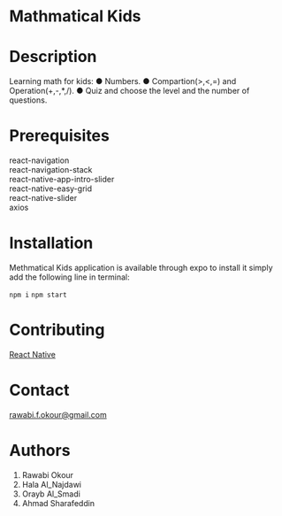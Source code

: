 # Mathmatical Kids

# Description
 Learning math for kids:
● Numbers.
● Compartion(>,<,=) and Operation(+,-,*,/).
● Quiz and choose the level and the number of questions.

# Prerequisites
react-navigation   
react-navigation-stack  
react-native-app-intro-slider   
react-native-easy-grid   
react-native-slider  
axios



# Installation 
Methmatical Kids application is available through expo to install it simply add the following line in terminal:

<code>npm i</code>
<code>npm start</code>


# Contributing 
<a href="https://facebook.github.io/react-native/">React Native</a>

# Contact
rawabi.f.okour@gmail.com

# Authors
1. Rawabi Okour
2. Hala Al_Najdawi
3. Orayb Al_Smadi
4. Ahmad Sharafeddin
